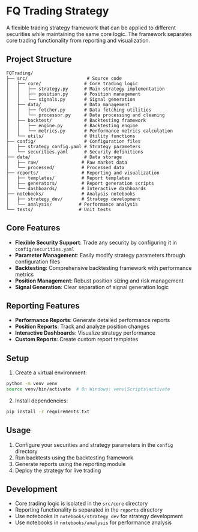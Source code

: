 # FQ Trading Strategy

A flexible trading strategy framework that can be applied to different securities while maintaining the same core logic. The framework separates core trading functionality from reporting and visualization.

## Project Structure

```
FQTrading/
├── src/                      # Source code
│   ├── core/                # Core trading logic
│   │   ├── strategy.py      # Main strategy implementation
│   │   ├── position.py      # Position management
│   │   └── signals.py       # Signal generation
│   ├── data/                # Data management
│   │   ├── fetcher.py       # Data fetching utilities
│   │   └── processor.py     # Data processing and cleaning
│   ├── backtest/            # Backtesting framework
│   │   ├── engine.py        # Backtesting engine
│   │   └── metrics.py       # Performance metrics calculation
│   └── utils/               # Utility functions
├── config/                  # Configuration files
│   ├── strategy_config.yaml # Strategy parameters
│   └── securities.yaml      # Security definitions
├── data/                    # Data storage
│   ├── raw/                # Raw market data
│   └── processed/          # Processed data
├── reports/                # Reporting and visualization
│   ├── templates/          # Report templates
│   ├── generators/         # Report generation scripts
│   └── dashboards/         # Interactive dashboards
├── notebooks/              # Analysis notebooks
│   ├── strategy_dev/       # Strategy development
│   └── analysis/          # Performance analysis
└── tests/                 # Unit tests
```

## Core Features

- **Flexible Security Support**: Trade any security by configuring it in `config/securities.yaml`
- **Parameter Management**: Easily modify strategy parameters through configuration files
- **Backtesting**: Comprehensive backtesting framework with performance metrics
- **Position Management**: Robust position sizing and risk management
- **Signal Generation**: Clear separation of signal generation logic

## Reporting Features

- **Performance Reports**: Generate detailed performance reports
- **Position Reports**: Track and analyze position changes
- **Interactive Dashboards**: Visualize strategy performance
- **Custom Reports**: Create custom report templates

## Setup

1. Create a virtual environment:
```bash
python -m venv venv
source venv/bin/activate  # On Windows: venv\Scripts\activate
```

2. Install dependencies:
```bash
pip install -r requirements.txt
```

## Usage

1. Configure your securities and strategy parameters in the `config` directory
2. Run backtests using the backtesting framework
3. Generate reports using the reporting module
4. Deploy the strategy for live trading

## Development

- Core trading logic is isolated in the `src/core` directory
- Reporting functionality is separated in the `reports` directory
- Use notebooks in `notebooks/strategy_dev` for strategy development
- Use notebooks in `notebooks/analysis` for performance analysis 